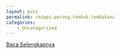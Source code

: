 ```yaml
---
layout: post
permalink: /mimpi-perang-tembak-tembakan/
categories:
    - Uncategorized
---
```


[Baca Selengkapnya](/01)